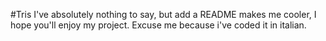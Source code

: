 #Tris
I've absolutely nothing to say, but add a README makes me cooler, I hope you'll enjoy my project. Excuse me because i've coded it in italian.
